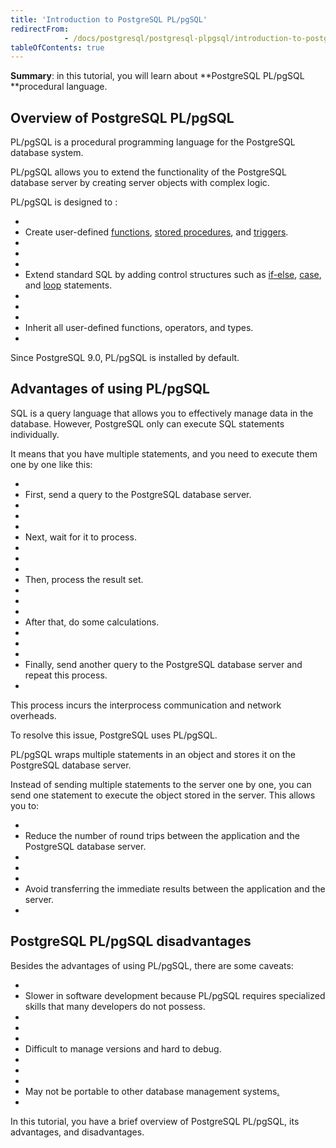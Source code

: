 ```yaml
---
title: 'Introduction to PostgreSQL PL/pgSQL'
redirectFrom: 
            - /docs/postgresql/postgresql-plpgsql/introduction-to-postgresql-stored-procedures/
tableOfContents: true
---
```



**Summary**: in this tutorial, you will learn about **PostgreSQL PL/pgSQL **procedural language.





## Overview of PostgreSQL PL/pgSQL





PL/pgSQL is a procedural programming language for the PostgreSQL database system.





PL/pgSQL allows you to extend the functionality of the PostgreSQL database server by creating server objects with complex logic.





PL/pgSQL is designed to :





- 
- Create user-defined [functions](https://www.postgresqltutorial.com/postgresql-plpgsql/postgresql-create-function/), [stored procedures](https://www.postgresqltutorial.com/postgresql-plpgsql/postgresql-create-procedure/), and [triggers](https://www.postgresqltutorial.com/postgresql-triggers/).
- 
-
- 
- Extend standard SQL by adding control structures such as [if-else](https://www.postgresqltutorial.com/postgresql-plpgsql/plpgsql-if-else-statements/), [case](/docs/postgresql/postgresql-case/), and [loop](https://www.postgresqltutorial.com/postgresql-plpgsql/plpgsql-loop-statements) statements.
- 
-
- 
- Inherit all user-defined functions, operators, and types.
- 





Since PostgreSQL 9.0, PL/pgSQL is installed by default.





## Advantages of using PL/pgSQL





SQL is a query language that allows you to effectively manage data in the database. However, PostgreSQL only can execute SQL statements individually.





It means that you have multiple statements, and you need to execute them one by one like this:





- 
- First, send a query to the PostgreSQL database server.
- 
-
- 
- Next, wait for it to process.
- 
-
- 
- Then, process the result set.
- 
-
- 
- After that, do some calculations.
- 
-
- 
- Finally, send another query to the PostgreSQL database server and repeat this process.
- 





This process incurs the interprocess communication and network overheads.





To resolve this issue, PostgreSQL uses PL/pgSQL.





PL/pgSQL wraps multiple statements in an object and stores it on the PostgreSQL database server.





Instead of sending multiple statements to the server one by one, you can send one statement to execute the object stored in the server. This allows you to:





- 
- Reduce the number of round trips between the application and the PostgreSQL database server.
- 
-
- 
- Avoid transferring the immediate results between the application and the server.
- 





## PostgreSQL PL/pgSQL disadvantages





Besides the advantages of using PL/pgSQL, there are some caveats:





- 
- Slower in software development because PL/pgSQL requires specialized skills that many developers do not possess.
- 
-
- 
- Difficult to manage versions and hard to debug.
- 
-
- 
- May not be portable to other database management systems[.](http://www.mysqltutorial.org)
- 





In this tutorial, you have a brief overview of PostgreSQL PL/pgSQL, its advantages, and disadvantages.


